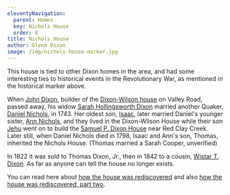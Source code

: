 ```yaml
---
eleventyNavigation:
  parent: Homes
  key: Nichols House
  order: 8
title: Nichols House
author: Glenn Dixon
image: /img/nichols-house-marker.jpg
---
```

This house is tied to other Dixon homes in the area, and had some interesting ties to historical events in the Revolutionary War, as mentioned in the historical marker above.

When [John Dixon](https://www.wikitree.com/wiki/Dixon-350), builder of the [Dixon-Wilson house](/dixon-wilson-house) on Valley Road, passed away, his widow [Sarah Hollingsworth Dixon](https://www.wikitree.com/wiki/Hollingsworth-1343) married another Quaker, [Daniel Nichols](https://www.wikitree.com/wiki/Nichols-3061), in 1743. Her oldest son, [Isaac](https://www.wikitree.com/wiki/Dixon-1159), later married Daniel's younger sister, [Ann Nichols](https://www.wikitree.com/wiki/Nichols-2815), and they lived in the Dixon-Wilson House while their son [Jehu](https://www.wikitree.com/wiki/Dixon-1163) went on to build the [Samuel P. Dixon House](/samuel-p-dixon-house) near Red Clay Creek. Later still, when Daniel Nichols died in 1798, Isaac and Ann's son, Thomas, inherited the Nichols House. (Thomas married a Sarah Cooper, unverified)

In 1822 it was sold to Thomas Dixon, Jr., then in 1842 to a cousin, [Wistar T. Dixon](https://www.wikitree.com/wiki/Dixon-11646). As far as anyone can tell the house no longer exists.

You can read here about [how the house was rediscovered](https://mchhistory.blogspot.com/2017/08/finding-nichols-house-part-i-british.html) and also [how the house was rediscovered, part two](https://mchhistory.blogspot.com/2017/08/finding-nichols-house-part-ii-where.html).
